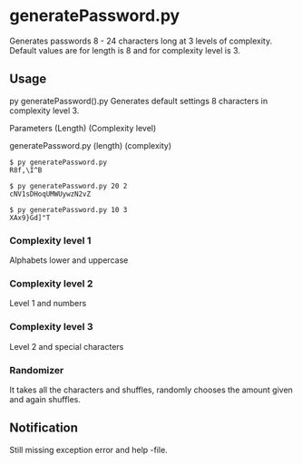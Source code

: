 # generatePassword.py
Generates passwords 8 - 24 characters long at 3 levels of complexity. Default values are for length is 8 and for complexity level is 3.

## Usage
py generatePassword().py
Generates default settings 8 characters in complexity level 3.

Parameters (Length) (Complexity level)

generatePassword.py (length) (complexity)
```console
$ py generatePassword.py
R8f,\I^B

$ py generatePassword.py 20 2
cNV1sDHoqUMWUywzN2vZ

$ py generatePassword.py 10 3
XAx9}Gd]"T
```

### Complexity level 1
Alphabets lower and uppercase

### Complexity level 2
Level 1 and numbers

### Complexity level 3
Level 2 and special characters


### Randomizer
It takes all the characters and shuffles, randomly chooses the amount given and again shuffles.

## Notification
Still missing exception error and help -file.




